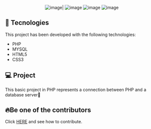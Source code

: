<div align='center'>
 
 ![image](https://img.shields.io/badge/PHP-777BB4?style=for-the-badge&logo=php&logoColor=white)|
 ![image](https://img.shields.io/badge/MySQL-00000F?style=for-the-badge&logo=mysql&logoColor=white)
 ![image](https://img.shields.io/badge/HTML5-E34F26?style=for-the-badge&logo=html5&logoColor=white)
 ![image](https://img.shields.io/badge/CSS3-1572B6?style=for-the-badge&logo=css3&logoColor=white)
 
 
 </div>

 ## 🚀 Tecnologies

This project has been developed with the following technologies:

- PHP
- MYSQL
- HTML5
- CSS3

## 💻 Project

This basic project in PHP represents a connection between PHP and a database server🧩

## 🔥Be one of the contributors<br>

Click [HERE](contribuition.md) and see how to contribute.<br>
